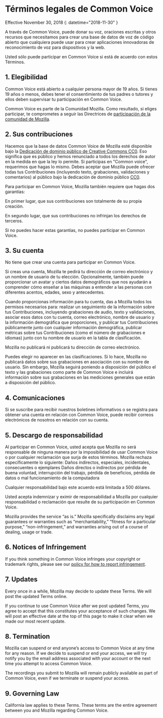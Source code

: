 Términos legales de Common Voice
================================

Effective November 30, 2018 \{: datetime="2018\-11\-30" \}

A través de Common Voice, puede donar su voz, oraciones escritas y otros recursos que necesitamos para crear una base de datos de voz de código abierto que cualquiera puede usar para crear aplicaciones innovadoras de reconocimiento de voz para dispositivos y la web.

Usted sólo puede participar en Common Voice si está de acuerdo con estos Términos.

1\. Elegibilidad
-----------------

Common Voice está abierto a cualquier persona mayor de 19 años. Si tienes 19 años o menos, debes tener el consentimiento de tus padres o tutores y ellos deben supervisar tu participación en Common Voice.

Common Voice es parte de la Comunidad Mozilla. Como resultado, si eliges participar, te comprometes a seguir las Directrices de [participación de la comunidad de Mozilla](https://www.mozilla.org/en-US/about/governance/policies/participation/).

2\. Sus contribuciones
-----------------------

Hacemos que la base de datos Common Voice de Mozilla esté disponible bajo la [Dedicación de dominio público de Creative Commons CC0](https://creativecommons.org/publicdomain/zero/1.0/). Eso significa que es público y hemos renunciado a todos los derechos de autor en la medida en que la ley lo permite. Si participas en "Common voice", requerimos que hagas lo mismo. Debes aceptar que Mozilla puede ofrecer todas tus Contribuciones \(incluyendo texto, grabaciones, validaciones y comentarios\) al público bajo la dedicación de dominio público [CC0](https://creativecommons.org/publicdomain/zero/1.0/).

Para participar en Common Voice, Mozilla también requiere que hagas dos garantías:

En primer lugar, que sus contribuciones son totalmente de su propia creación.

En segundo lugar, que sus contribuciones no infrinjan los derechos de terceros.

Si no puedes hacer estas garantías, no puedes participar en Common Voice.

3\. Su cuenta
--------------

No tiene que crear una cuenta para participar en Common Voice.

Si creas una cuenta, Mozilla te pedirá tu dirección de correo electrónico y un nombre de usuario de tu elección. Opcionalmente, también puede proporcionar un avatar y ciertos datos demográficos que nos ayudarán a comprender cómo enseñar a las máquinas a entender a las personas con diferentes acentos, edades, sexo y antecedentes.

Cuando proporcionas información para tu cuenta, das a Mozilla todos los permisos necesarios para:
realizar un seguimiento de la información sobre tus Contribuciones, incluyendo grabaciones de audio, texto y validaciones,
asociar esos datos con tu cuenta, correo electrónico, nombre de usuario y la información demográfica que proporciones, y
publicar tus Contribuciones públicamente junto con cualquier información demográfica,
publicar métricas sobre tus Contribuciones \(como el número de grabaciones e idiomas\) junto con tu nombre de usuario en la tabla de clasificación.

Mozilla no publicará ni publicará tu dirección de correo electrónico.

Puedes elegir no aparecer en las clasificaciones. Si lo hace, Mozilla no publicará datos sobre sus grabaciones en asociación con su nombre de usuario. Sin embargo, Mozilla seguirá poniendo a disposición del público el texto y las grabaciones como parte de Common Voice e incluirá información sobre sus grabaciones en las mediciones generales que están a disposición del público.

4\. Comunicaciones
-------------------

Si se suscribe para recibir nuestros boletines informativos o se registra para obtener una cuenta en relación con Common Voice, puede recibir correos electrónicos de nosotros en relación con su cuenta.

5\. Descargo de responsabilidad
--------------------------------

Al participar en Common Voice, usted acepta que Mozilla no será responsable de ninguna manera por la imposibilidad de usar Common Voice o por cualquier reclamación que surja de estos términos. Mozilla rechaza específicamente lo siguiente: 
Daños indirectos, especiales, incidentales, consecuentes o ejemplares
Daños directos o indirectos por pérdida de buena voluntad, interrupción del trabajo, pérdida de beneficios, pérdida de datos o mal funcionamiento de la computadora

Cualquier responsabilidad bajo este acuerdo está limitada a 500 dólares.

Usted acepta indemnizar y eximir de responsabilidad a Mozilla por cualquier responsabilidad o reclamación que resulte de su participación en Common Voice.

Mozilla provides the service “as is.”  Mozilla specifically disclaims any legal guarantees or warranties such as “merchantability,” “fitness for a particular purpose,” “non\-infringement,” and warranties arising out of a course of dealing, usage or trade.

6\. Notices of Infringement
----------------------------

If you think something in Common Voice infringes your copyright or trademark rights, please see our [policy for how to report infringement](https://www.mozilla.org/about/legal/report-infringement/).

7\. Updates
------------

Every once in a while, Mozilla may decide to update these Terms. We will post the updated Terms online.

If you continue to use Common Voice after we post updated Terms, you agree to accept that this constitutes your acceptance of such changes. We will post an effective date at the top of this page to make it clear when we made our most recent update.

8\. Termination
----------------

Mozilla can suspend or end anyone’s access to Common Voice at any time for any reason. If we decide to suspend or end your access, we will try notify you by the email address associated with your account or the next time you attempt to access Common Voice.

The recordings you submit to Mozilla will remain publicly available as part of Common Voice, even if we terminate or suspend your access.

9\. Governing Law
------------------

California law applies to these Terms. These terms are the entire agreement between you and Mozilla regarding Common Voice.

